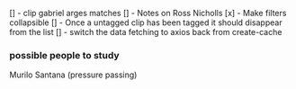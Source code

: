 [] - clip gabriel arges matches
[] - Notes on Ross Nicholls
[x] - Make filters collapsible
[] - Once a untagged clip has been tagged it should disappear from the list
[] - switch the data fetching to axios back from create-cache


### possible people to study

Murilo Santana (pressure passing)

